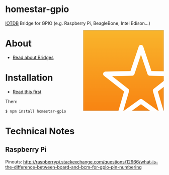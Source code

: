 # homestar-gpio
[IOTDB](https://github.com/dpjanes/node-iotdb) Bridge for GPIO (e.g. Raspberry Pi, BeagleBone, Intel Edison…)

<img src="https://raw.githubusercontent.com/dpjanes/iotdb-homestar/master/docs/HomeStar.png" align="right" />

# About

* [Read about Bridges](https://github.com/dpjanes/node-iotdb/blob/master/docs/bridges.md)

# Installation

* [Read this first](https://github.com/dpjanes/node-iotdb/blob/master/docs/install.md)

Then:

    $ npm install homestar-gpio

# Technical Notes

## Raspberry Pi

Pinouts:
http://raspberrypi.stackexchange.com/questions/12966/what-is-the-difference-between-board-and-bcm-for-gpio-pin-numbering

